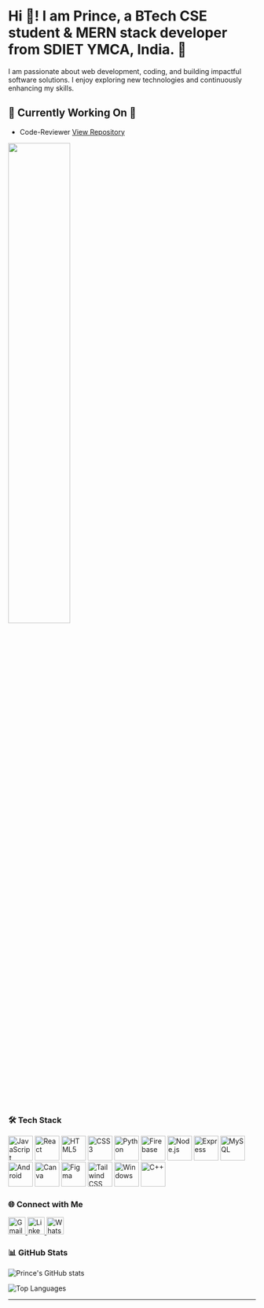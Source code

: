 <h1 align="left">Hi 👋! I am Prince, a BTech CSE student & MERN stack developer from SDIET YMCA, India. 🚀</h1>


<p align="left">I am passionate about web development, coding, and building impactful software solutions. I enjoy exploring new technologies and continuously enhancing my skills.</p>

###



###
 <div className="currently-working-on">
    <h2>🚧 Currently Working On 🚧</h2>
    <ul>
      <li>
       Code-Reviewer
        <a href="https://github.com/princee07/Code-Reviewe.git" target="_blank">View Repository</a>
      </li>
    </ul>
    
     
    
  </div>
<img   margin-left="50px" width="50%" src="https://media1.tenor.com/m/uVz3y38oRjcAAAAC/bleach.gif" />


### 🛠️ Tech Stack
<div align="left">
<img src="https://cdn.jsdelivr.net/gh/devicons/devicon/icons/javascript/javascript-original.svg" height="50" alt="JavaScript" />
<img src="https://cdn.jsdelivr.net/gh/devicons/devicon/icons/react/react-original.svg" height="50" alt="React" />
<img src="https://cdn.jsdelivr.net/gh/devicons/devicon/icons/html5/html5-original.svg" height="50" alt="HTML5" />
<img src="https://cdn.jsdelivr.net/gh/devicons/devicon/icons/css3/css3-original.svg" height="50" alt="CSS3" />
<img src="https://cdn.jsdelivr.net/gh/devicons/devicon/icons/python/python-original.svg" height="50" alt="Python" />
<img src="https://cdn.jsdelivr.net/gh/devicons/devicon/icons/firebase/firebase-plain.svg" height="50" alt="Firebase" />
<img src="https://cdn.jsdelivr.net/gh/devicons/devicon/icons/nodejs/nodejs-original.svg" height="50" alt="Node.js" />
<img src="https://cdn.jsdelivr.net/gh/devicons/devicon/icons/express/express-original.svg" height="50" alt="Express" />
<img src="https://cdn.jsdelivr.net/gh/devicons/devicon/icons/mysql/mysql-original.svg" height="50" alt="MySQL" />
<img src="https://cdn.jsdelivr.net/gh/devicons/devicon/icons/android/android-original.svg" height="50" alt="Android" />
<img src="https://cdn.jsdelivr.net/gh/devicons/devicon/icons/canva/canva-original.svg" height="50" alt="Canva" />
<img src="https://cdn.jsdelivr.net/gh/devicons/devicon/icons/figma/figma-original.svg" height="50" alt="Figma" />
<img src="https://cdn.jsdelivr.net/gh/devicons/devicon/icons/tailwindcss/tailwindcss-original-wordmark.svg" height="50" alt="Tailwind CSS" />
<img src="https://cdn.jsdelivr.net/gh/devicons/devicon/icons/windows8/windows8-original.svg" height="50" alt="Windows" />
<img src="https://cdn.jsdelivr.net/gh/devicons/devicon/icons/cplusplus/cplusplus-original.svg" height="50" alt="C++" />

</div>

###

### 🌐 Connect with Me
<div align="left">
  <a href="mailto:prince1362005@gmail.com" target="_blank">
    <img src="https://img.shields.io/static/v1?message=Gmail&logo=gmail&label=&color=D14836&logoColor=white&labelColor=&style=for-the-badge" height="35" alt="Gmail" />
  </a>
  <a href="https://www.linkedin.com/in/princee07/" target="_blank">
    <img src="https://img.shields.io/static/v1?message=LinkedIn&logo=linkedin&label=&color=0077B5&logoColor=white&labelColor=&style=for-the-badge" height="35" alt="LinkedIn" />
  </a>
  <a href="https://api.whatsapp.com/send?phone=9958748482" target="_blank">
    <img src="https://img.shields.io/static/v1?message=WhatsApp&logo=whatsapp&label=&color=25D366&logoColor=white&labelColor=&style=for-the-badge" height="35" alt="WhatsApp" />
  </a>
</div>

###

### 📊 GitHub Stats
<p align="left">
  <img src="https://github-readme-stats.vercel.app/api?username=princee07&show_icons=true&theme=radical" alt="Prince's GitHub stats" />
</p>

<p align="left">
  <img src="https://github-readme-stats.vercel.app/api/top-langs/?username=princee07&layout=compact&theme=radical" alt="Top Languages" />
</p>

---

